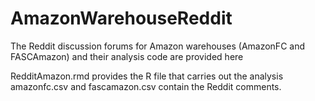 # AmazonWarehouseReddit
The Reddit discussion forums for Amazon warehouses (AmazonFC and FASCAmazon) and their analysis code are provided here

RedditAmazon.rmd provides the R file that carries out the analysis
amazonfc.csv and fascamazon.csv contain the Reddit comments.
